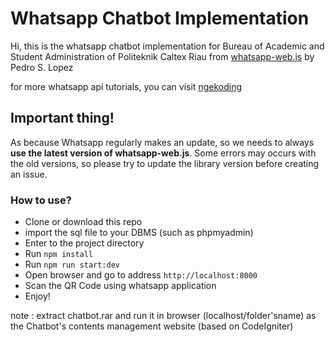 # Whatsapp Chatbot Implementation

Hi, this is the whatsapp chatbot implementation for Bureau of Academic and Student Administration of Politeknik Caltex Riau from <a href="https://github.com/pedroslopez/whatsapp-web.js">whatsapp-web.js</a> by Pedro S. Lopez

for more whatsapp api tutorials, you can visit <a href="https://github.com/ngekoding/whatsapp-api-tutorial">ngekoding</a>

## Important thing!

As because Whatsapp regularly makes an update, so we needs to always **use the latest version of whatsapp-web.js**. Some errors may occurs with the old versions, so please try to update the library version before creating an issue.

### How to use?

- Clone or download this repo
- import the sql file to your DBMS (such as phpmyadmin)
- Enter to the project directory
- Run `npm install`
- Run `npm run start:dev`
- Open browser and go to address `http://localhost:8000`
- Scan the QR Code using whatsapp application
- Enjoy!

note : extract chatbot.rar and run it in browser (localhost/folder'sname) as the Chatbot's contents management website (based on CodeIgniter)
